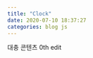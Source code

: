 ```yaml
---
title: "Clock"
date: 2020-07-10 18:37:27
categories: blog js
---
```


대충 콘텐츠
0th edit

<script>
setInterval( function() { var d = new Date(); $("mask") = d; }, 1000);
</script>

<div id="mask"></div>
<script>wrapWindowByMask()</script>
